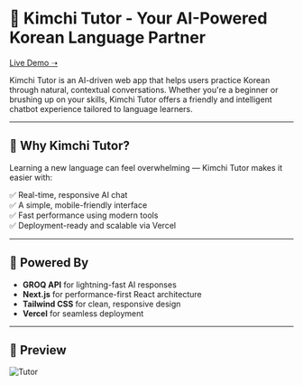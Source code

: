 # :robot: Kimchi Tutor - Your AI-Powered Korean Language Partner

[Live Demo ➝](https://kimchitutor.vercel.app)

Kimchi Tutor is an AI-driven web app that helps users practice Korean through natural, contextual conversations. Whether you're a beginner or brushing up on your skills, Kimchi Tutor offers a friendly and intelligent chatbot experience tailored to language learners.

---

## 🚀 Why Kimchi Tutor?

Learning a new language can feel overwhelming — Kimchi Tutor makes it easier with:

✅ Real-time, responsive AI chat  
✅ A simple, mobile-friendly interface  
✅ Fast performance using modern tools  
✅ Deployment-ready and scalable via Vercel  

---

## 🧠 Powered By

- **GROQ API** for lightning-fast AI responses  
- **Next.js** for performance-first React architecture  
- **Tailwind CSS** for clean, responsive design  
- **Vercel** for seamless deployment  

---
## 📸 Preview

![Tutor](https://github.com/user-attachments/assets/fc768027-3ed1-4822-a92c-90c2e8ea7967)




